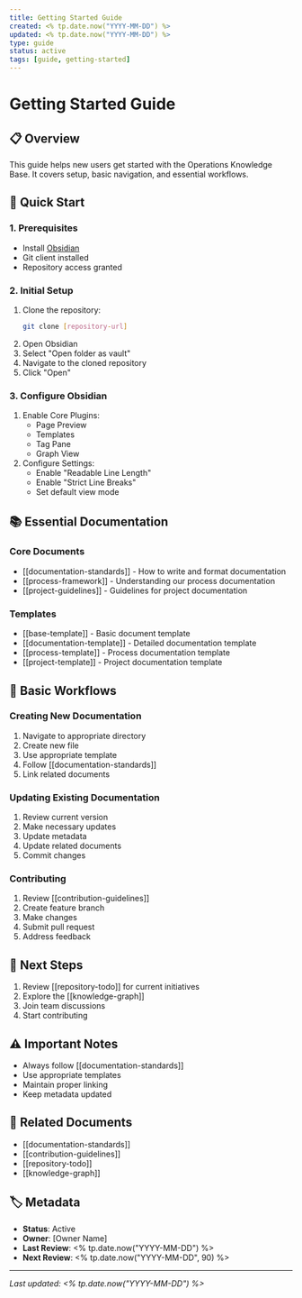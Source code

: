 ```yaml
---
title: Getting Started Guide
created: <% tp.date.now("YYYY-MM-DD") %>
updated: <% tp.date.now("YYYY-MM-DD") %>
type: guide
status: active
tags: [guide, getting-started]
---
```


# Getting Started Guide

## 📋 Overview
This guide helps new users get started with the Operations Knowledge Base. It covers setup, basic navigation, and essential workflows.

## 🚀 Quick Start

### 1. Prerequisites
- Install [Obsidian](https://obsidian.md/)
- Git client installed
- Repository access granted

### 2. Initial Setup
1. Clone the repository:
   ```bash
   git clone [repository-url]
   ```
2. Open Obsidian
3. Select "Open folder as vault"
4. Navigate to the cloned repository
5. Click "Open"

### 3. Configure Obsidian
1. Enable Core Plugins:
   - Page Preview
   - Templates
   - Tag Pane
   - Graph View
2. Configure Settings:
   - Enable "Readable Line Length"
   - Enable "Strict Line Breaks"
   - Set default view mode

## 📚 Essential Documentation

### Core Documents
- [[documentation-standards]] - How to write and format documentation
- [[process-framework]] - Understanding our process documentation
- [[project-guidelines]] - Guidelines for project documentation

### Templates
- [[base-template]] - Basic document template
- [[documentation-template]] - Detailed documentation template
- [[process-template]] - Process documentation template
- [[project-template]] - Project documentation template

## 🔄 Basic Workflows

### Creating New Documentation
1. Navigate to appropriate directory
2. Create new file
3. Use appropriate template
4. Follow [[documentation-standards]]
5. Link related documents

### Updating Existing Documentation
1. Review current version
2. Make necessary updates
3. Update metadata
4. Update related documents
5. Commit changes

### Contributing
1. Review [[contribution-guidelines]]
2. Create feature branch
3. Make changes
4. Submit pull request
5. Address feedback

## 🎯 Next Steps
1. Review [[repository-todo]] for current initiatives
2. Explore the [[knowledge-graph]]
3. Join team discussions
4. Start contributing

## ⚠️ Important Notes
- Always follow [[documentation-standards]]
- Use appropriate templates
- Maintain proper linking
- Keep metadata updated

## 🔗 Related Documents
- [[documentation-standards]]
- [[contribution-guidelines]]
- [[repository-todo]]
- [[knowledge-graph]]

## 🏷️ Metadata
- **Status**: Active
- **Owner**: [Owner Name]
- **Last Review**: <% tp.date.now("YYYY-MM-DD") %>
- **Next Review**: <% tp.date.now("YYYY-MM-DD", 90) %>

---
*Last updated: <% tp.date.now("YYYY-MM-DD") %>* 